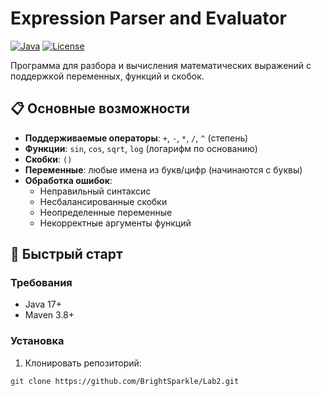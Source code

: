 # Expression Parser and Evaluator

[![Java](https://img.shields.io/badge/Java-17%2B-blue)](https://www.oracle.com/java/)
[![License](https://img.shields.io/badge/License-MIT-green)](LICENSE)

Программа для разбора и вычисления математических выражений с поддержкой переменных, функций и скобок.

## 📋 Основные возможности

- **Поддерживаемые операторы**: `+`, `-`, `*`, `/`, `^` (степень)
- **Функции**: `sin`, `cos`, `sqrt`, `log` (логарифм по основанию)
- **Скобки**: `()`
- **Переменные**: любые имена из букв/цифр (начинаются с буквы)
- **Обработка ошибок**:
  - Неправильный синтаксис
  - Несбалансированные скобки
  - Неопределенные переменные
  - Некорректные аргументы функций

## 🚀 Быстрый старт

### Требования
- Java 17+
- Maven 3.8+

### Установка
1. Клонировать репозиторий:
```bash
git clone https://github.com/BrightSparkle/Lab2.git
